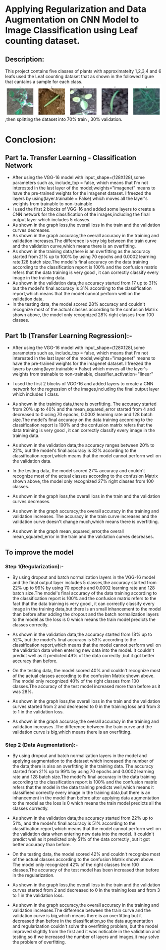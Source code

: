 # Applying Regularization and Data Augmentation on CNN Model to Image Classification using Leaf counting dataset.

## Description:
This project contains five classes of plants with approximatelty 1,2,3,4 and 6 leafs used the Leaf counting dataset that as shown in the followed figure that cantains a sample for each class.
!['Leaf counting dataset'](plant_picture/dataset.PNG)
,then splitting the dataset into 70% train , 30% validation.

# Conclosion:
## Part 1a. Transfer Learning - Classification Network 

- After using the VGG-16 model with input_shape=(128X128),some parameters such as, include_top = false, which means that I'm not interested in the last layer of the model;weights="imagenet" means to have the pre-trained weights for the imagenet dataset. I freezed the layers by using(layer.trainable = False) which moves all the layer's weights from trainable to non-trainable
- I used the first 2 blocks of VGG-16 and added some layers to create a CNN network for the classification of the images,including the final output layer which includes 5 classes.
- As shown in the graph loss,the overall loss in the train and the validation curves decreases.
- As shown in the graph accuracy,the overall accuracy in the training and validation increases.The difference is very big between the train curve and the validation curve,which means there is an overfitting.
- As shown in the training data,there is an overfitting as the accuracy started from 21% up to 100% by using 70 epochs and 0.0002 learning rate,128 batch size.The model's final accuracy on the data training according to the classification report is 100% and the confusion matrix refers that the data training is very good , it can correctly classify every image in the training data.
- As shown in the validation data,the accuracy started from 17 up to 31% but the model's final accuracy is 31% according to the classification report,which means that the model cannot perform well on the validation data.
- In the testing data, the model scored 28% accuracy and couldn't recognize most of the actual classes according to the confusion Matrix shown above, the model only recognized 28% right classes from 100 classes.

## Part 1b (Transfer Learning Regression):-

- After using the VGG-16 model with input_shape=(128X128),some parameters such as, include_top = false, which means that I'm not interested in the last layer of the model;weights="imagenet" means to have the pre-trained weights for the imagenet dataset. I freezed the layers by using(layer.trainable = False) which moves all the layer's weights from trainable to non-trainable, classifier_activation="linear"

- I used the first 2 blocks of VGG-16 and added layers to create a CNN network for the regression of the images,including the final output layer which includes 1 class.

- As shown in the training data,there is overfitting. The accuracy started from 20% up to 40% and the mean_squared_error started from 4 and decreased to 0 using 70 epochs, 0.0002 learning rate and 128 batch size.The model's final accuracy on the data training according to the classification report is 100% and the confusion matrix refers that the data training is very good , it can correctly classify every image in the training data.

- As shown in the validation data,the accuracy ranges between 20% to 22%, but the model's final accuracy is 32% according to the classification report,which means that the model cannot perform well on the validation data.

- In the testing data, the model scored 27% accuracy and couldn't recognize most of the actual classes according to the confusion Matrix shown above, the model only recognized 27% right classes from 100 classes.

- As shown in the graph loss,the overall loss in the train and the validation curves decreases.

- As shown in the graph accuracy,the overall accuracy in the training and validation increases. The accuracy in the train curve increases and the validation curve doesn't change much,which means there is overfitting.

- As shown in the graph mean_squared_error,the overall mean_squared_error in the train and the validation curves decreases.

## To improve the model
### Step 1(Regularization):-

- By using dropout and batch normalization layers in the VGG-16 model and the final output layer includes 5 classes,the accuracy started from 22% up to 99% by using 70 epochs and 0.0002 learning rate and 128 batch size.The model's final accuracy of the data training according to the classification report is 100% and the confusion matrix refers to the fact that the data training is very good , it can correctly classify every image in the training data,but there is an small inhancement to the model than before after adding the dropout and the batch normalization layers to the model as the loss is 0 which means the train model predicts the classes correctly.

- As shown in the validation data,the accuracy started from 18% up to 52%, but the model's final accuracy is 53% according to the classification report,which means that the model cannot perform well on the validation data when entering new data into the model. It couldn't predict well as it predicted 49% of the data correctly ,but it got better accuracy than before.

- On the testing data, the model scored 40% and couldn't recognize most of the actual classes according to the confusion Matrix shown above. The model only recognized 40% of the right classes from 100 classes.The accuracy of the test model increased more than before as it was 28%.

- As shown in the graph loss,the overall loss in the train and the validation curves started from 2 and decreased to 0 in the training loss and from 3 to 1 in the validation loss.

- As shown in the graph accuracy,the overall accuracy in the training and validation increases .The difference between the train curve and the validation curve is big,which means there is an overfitting.
### Step 2 (Data Augmentation):-

- By using dropout and batch normalization layers in the model and applying augmentation to the dataset which increased the number of the data,there is also an overfitting in the training data. The accuracy started from 21% up to 99% by using 70 epochs and 0.0002 learning rate and 128 batch size.The model's final accuracy in the data training according to the classification report is 100% and the confusion matrix refers that the model in the data training predicts well,which means it classifieed correctly every image in the training data,but there is an inhancement in the model than before after applying data augmentation to the model as the loss is 0 which means the train model predicts all the classes correctly.

- As shown in the validation data,the accuracy started from 22% up to 51%, and the model's final accuracy is 51% according to the classification report,which means that the model cannot perform well on the validation data when entering new data into the model. It couldn't predict well as it predicted only 51% of the data correctly ,but it got better accuracy than before.

- On the testing data, the model scored 42% and couldn't recognize most of the actual classes according to the confusion Matrix shown above. The model only recognized 42% of the right classes from 100 classes.The accuracy of the test model has been increased than before in the regularization.

- As shown in the graph loss,the overall loss in the train and the validation curves started from 2 and decreased to 0 in the training loss and from 3 to 1 in the validation loss.

- As shown in the graph accuracy,the overall accuracy in the training and validation increases.The difference between the train curve and the validation curve is big,which means there is an overfitting but it decreased than before in the classification,so the data augmentation and regularization couldn't solve the overfitting problem, but the model improved slightly from the first and it was noticable in the validation and testing,so if we increased the number of layers and images,it may solve the problem of overfitting.



